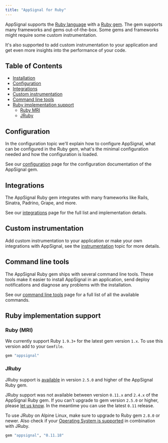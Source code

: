 ```yaml
---
title: "AppSignal for Ruby"
---
```


AppSignal supports the [Ruby language][ruby-lang] with a [Ruby gem][appsignal-gem]. The gem supports many frameworks and gems out-of-the-box. Some gems and frameworks might require some custom instrumentation.

It's also supported to add custom instrumentation to your application and get even more insights into the performance of your code.

## Table of Contents

- [Installation](/ruby/installation.html)
- [Configuration](/ruby/configuration/index.html)
- [Integrations](/ruby/integrations/index.html)
- [Custom instrumentation](/ruby/instrumentation/index.html)
- [Command line tools](/ruby/command-line/index.html)
- [Ruby implementation support](#ruby-implementation-support)
  - [Ruby MRI](#ruby-mri)
  - [JRuby](#jruby)

## Configuration

In the configuration topic we'll explain how to configure AppSignal, what can
be configured in the Ruby gem, what's the minimal configuration needed and how
the configuration is loaded.

See our [configuration](/ruby/configuration/index.html) page for the
configuration documentation of the AppSignal gem.

## Integrations

The AppSignal Ruby gem integrates with many frameworks like Rails, Sinatra,
Padrino, Grape, and more.

See our [integrations](/ruby/integrations/index.html) page for the full list
and implementation details.

## Custom instrumentation

Add custom instrumentation to your application or make your own integrations
with AppSignal, see the [instrumentation](/ruby/instrumentation/index.html)
topic for more details.

## Command line tools

The AppSignal Ruby gem ships with several command line tools. These
tools make it easier to install AppSignal in an application, send deploy
notifications and diagnose any problems with the installation.

See our [command line tools](/ruby/command-line/index.html) page for a full
list of all the available commands.

## Ruby implementation support

### Ruby (MRI)

We currently support Ruby `1.9.3+` for the latest gem version `1.x`. To use
this version add to your `Gemfile`.

```ruby
gem "appsignal"
```

### JRuby

JRuby support is [available](https://blog.appsignal.com/2018/02/14/ruby-gem-2-5.html) in version `2.5.0` and higher of the AppSignal Ruby gem.

JRuby support was not available between version `0.11.x` and `2.4.x` of the AppSignal Ruby gem. If you can't upgrade to gem version `2.5.0` or higher, please [let us know](mailto:support@appsignal.com). In the meantime you can use the latest `0.11` release.

To use JRuby on Alpine Linux, make sure to upgrade to Ruby gem `2.8.0` or newer. Also check if your [Operating System is supported](/support/operating-systems.html) in combination with JRuby.

```ruby
gem "appsignal", "0.11.18"
```

[ruby-lang]: https://www.ruby-lang.org/
[appsignal-gem]: https://rubygems.org/gems/appsignal
